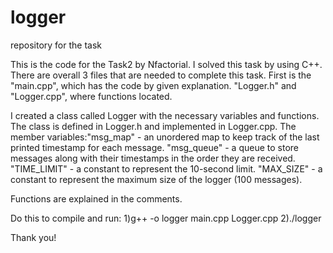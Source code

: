 # logger
repository for the task

This is the code for the Task2 by Nfactorial. I solved this task by using C++. There are overall 3 files that are needed to complete this task. First is the "main.cpp", which has the code by given explanation. "Logger.h" and "Logger.cpp", where functions located. 

I created a class called Logger with the necessary variables and functions. The class is defined in Logger.h and implemented in Logger.cpp. The member variables:"msg_map" - an unordered map to keep track of the last printed timestamp for each message. "msg_queue" - a queue to store messages along with their timestamps in the order they are received. "TIME_LIMIT" - a constant to represent the 10-second limit. "MAX_SIZE" - a constant to represent the maximum size of the logger (100 messages).

Functions are explained in the comments.


Do this to compile and run:
1)g++ -o logger main.cpp Logger.cpp
2)./logger

Thank you!
